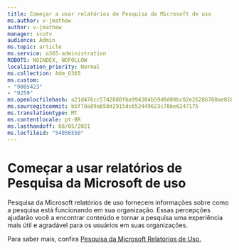 ```yaml
---
title: Começar a usar relatórios de Pesquisa da Microsoft de uso
ms.author: v-jmathew
author: v-jmathew
manager: scotv
audience: Admin
ms.topic: article
ms.service: o365-administration
ROBOTS: NOINDEX, NOFOLLOW
localization_priority: Normal
ms.collection: Adm_O365
ms.custom:
- "9005423"
- "9259"
ms.openlocfilehash: a21d476cc5742880fba994304b59d0d08bc02e26286760ae8181b97877144e25
ms.sourcegitcommit: b5f7da89a650d2915dc652449623c78be6247175
ms.translationtype: MT
ms.contentlocale: pt-BR
ms.lasthandoff: 08/05/2021
ms.locfileid: "54056550"
---
```

# <a name="get-started-with-using-microsoft-search-usage-reports"></a>Começar a usar relatórios de Pesquisa da Microsoft de uso

Pesquisa da Microsoft relatórios de uso fornecem informações sobre como a pesquisa está funcionando em sua organização. Essas percepções ajudarão você a encontrar conteúdo e tornar a pesquisa uma experiência mais útil e agradável para os usuários em suas organizações.

Para saber mais, confira [Pesquisa da Microsoft Relatórios de Uso.](https://go.microsoft.com/fwlink/?linkid=2152048)
